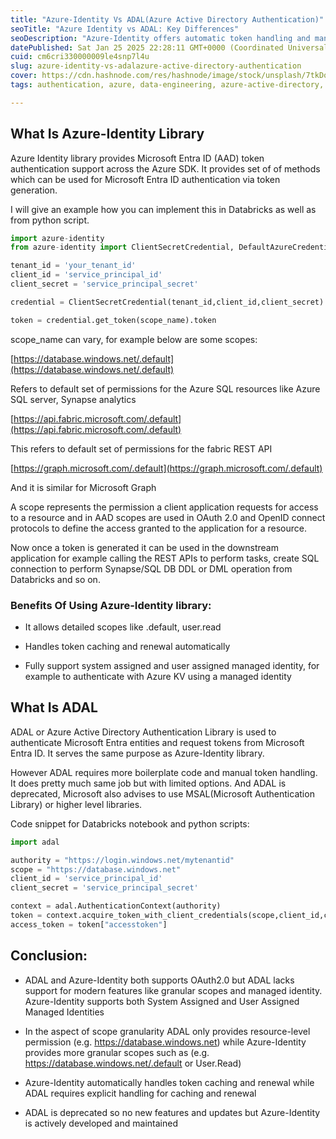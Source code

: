 ```yaml
---
title: "Azure-Identity Vs ADAL(Azure Active Directory Authentication)"
seoTitle: "Azure Identity vs ADAL: Key Differences"
seoDescription: "Azure-Identity offers automatic token handling and managed identity support, unlike ADAL, enhancing Azure authentication efficiency and simplicity"
datePublished: Sat Jan 25 2025 22:28:11 GMT+0000 (Coordinated Universal Time)
cuid: cm6cri330000009le4snp7l4u
slug: azure-identity-vs-adalazure-active-directory-authentication
cover: https://cdn.hashnode.com/res/hashnode/image/stock/unsplash/7tkDoo2L_Eg/upload/cb74d197540e546be517245617b93ad5.jpeg
tags: authentication, azure, data-engineering, azure-active-directory, databricks, bearer-token, entra-id

---
```


## What Is Azure-Identity Library

Azure Identity library provides Microsoft Entra ID (AAD) token authentication support across the Azure SDK. It provides set of of methods which can be used for Microsoft Entra ID authentication via token generation.

I will give an example how you can implement this in Databricks as well as from python script.

```python
import azure-identity
from azure-identity import ClientSecretCredential, DefaultAzureCredential

tenant_id = 'your_tenant_id'
client_id = 'service_principal_id'
client_secret = 'service_principal_secret'

credential = ClientSecretCredential(tenant_id,client_id,client_secret)

token = credential.get_token(scope_name).token
```

scope\_name can vary, for example below are some scopes:

[https://database.windows.net/.default](https://database.windows.net/.default)

Refers to default set of permissions for the Azure SQL resources like Azure SQL server, Synapse analytics

[https://api.fabric.microsoft.com/.default](https://api.fabric.microsoft.com/.default)

This refers to default set of permissions for the fabric REST API

[https://graph.microsoft.com/.default](https://graph.microsoft.com/.default)

And it is similar for Microsoft Graph

A scope represents the permission a client application requests for access to a resource and in AAD scopes are used in OAuth 2.0 and OpenID connect protocols to define the access granted to the application for a resource.

Now once a token is generated it can be used in the downstream application for example calling the REST APIs to perform tasks, create SQL connection to perform Synapse/SQL DB DDL or DML operation from Databricks and so on.

### Benefits Of Using Azure-Identity library:

* It allows detailed scopes like .default, user.read
    
* Handles token caching and renewal automatically
    
* Fully support system assigned and user assigned managed identity, for example to authenticate with Azure KV using a managed identity
    

## What Is ADAL

ADAL or Azure Active Directory Authentication Library is used to authenticate Microsoft Entra entities and request tokens from Microsoft Entra ID. It serves the same purpose as Azure-Identity library.

However ADAL requires more boilerplate code and manual token handling. It does pretty much same job but with limited options. And ADAL is deprecated, Microsoft also advises to use MSAL(Microsoft Authentication Library) or higher level libraries.

Code snippet for Databricks notebook and python scripts:

```python
import adal

authority = "https://login.windows.net/mytenantid"
scope = "https://database.windows.net"
client_id = 'service_principal_id'
client_secret = 'service_principal_secret'

context = adal.AuthenticationContext(authority)
token = context.acquire_token_with_client_credentials(scope,client_id,client_secret)
access_token = token["accesstoken"]
```

## Conclusion:

* ADAL and Azure-Identity both supports OAuth2.0 but ADAL lacks support for modern features like granular scopes and managed identity. Azure-Identity supports both System Assigned and User Assigned Managed Identities
    
* In the aspect of scope granularity ADAL only provides resource-level permission (e.g. https://database.windows.net) while Azure-Identity provides more granular scopes such as (e.g. https://database.windows.net/.default or User.Read)
    
* Azure-Identity automatically handles token caching and renewal while ADAL requires explicit handling for caching and renewal
    
* ADAL is deprecated so no new features and updates but Azure-Identity is actively developed and maintained